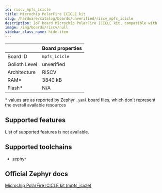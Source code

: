 ```yaml
---
id: riscv_mpfs_icicle
title: Microchip PolarFire ICICLE kit
slug: /hardware/catalog/boards/unverified/riscv_mpfs_icicle
description: IoT board Microchip PolarFire ICICLE kit, compatible with Golioth at unverified level.
image: /img/boards/riscv/null
sidebar_class_name: hide-item
---
```


[//]: # (This is an auto-generated file, do not edit! Changes to it will be lost upon re-generation)



|                | Board properties     |
| -------------  | -------------------- |
| Board ID       | `mpfs_icicle` |
| Golioth Level  | unverified       |
| Architecture   | RISCV |
| RAM*           | 3840 kB |
| Flash*         | N/A |

\* values are as reported by Zephyr `.yaml` board files, which don't represent the overall available resources



## Supported features

List of supported features is not available.

## Supported toolchains

* zephyr

## Official Zephyr docs

[Microchip PolarFire ICICLE kit (mpfs_icicle)](https://docs.zephyrproject.org/latest/boards/riscv/mpfs_icicle/doc/index.html)

